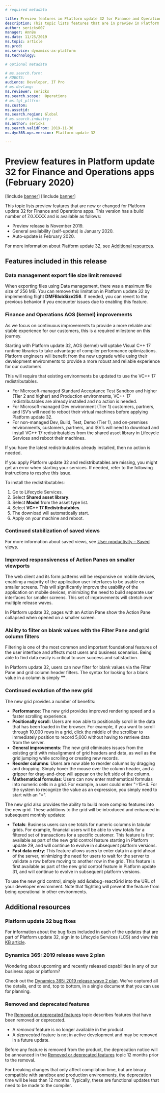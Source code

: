 ```yaml
---
# required metadata

title: Preview features in Platform update 32 for Finance and Operations apps (February 2020)
description: This topic lists features that are in preview in Platform update 32 for Finance and Operations apps. 
author: sericks007
manager: AnnBe
ms.date: 11/25/2019
ms.topic: article
ms.prod: 
ms.service: dynamics-ax-platform
ms.technology: 

# optional metadata

# ms.search.form: 
# ROBOTS: 
audience: Developer, IT Pro
# ms.devlang: 
ms.reviewer: sericks
ms.search.scope:  Operations
# ms.tgt_pltfrm: 
ms.custom: 
ms.assetid:
ms.search.region: Global
# ms.search.industry: 
ms.author: sericks
ms.search.validFrom: 2019-11-30
ms.dyn365.ops.version: Platform update 32

---
```

# Preview features in Platform update 32 for Finance and Operations apps (February 2020)

[!include [banner](../includes/banner.md)]
[!include [banner](../includes/preview-banner.md)]

This topic lists preview features that are new or changed for Platform update 32 for Finance and Operations apps. This version has a build number of 7.0.XXXX and is available as follows:

- Preview release is November 2019.
- General availability (self-update) is January 2020.
- Auto-update is February 2020.

For more information about Platform update 32, see [Additional resources](whats-new-platform-update-32.md#additional-resources).

## Features included in this release

### Data management export file size limit removed
When exporting files using Data management, there was a maximum file size of 256 MB. You can remove this limitation in Platform update 32 by implementing flight **DMFBlobSize256**. If needed, you can revert to the previous behavior if you encounter issues due to enabling this feature.

### Finance and Operations AOS (kernel) improvements
As we focus on continuous improvements to provide a more reliable and stable experience for our customers, this is a required milestone on this journey.

Starting with Platform update 32, AOS (kernel) will uptake Visual C++ 17 runtime libraries to take advantage of compiler performance optimizations. Platform engineers will benefit from the new upgrade while using their development environments to provide a more robust and reliable experience for our customers.

This will require that existing environments be updated to use the VC++ 17 redistributables.

- For Microsoft-managed Standard Acceptance Test Sandbox and higher (Tier 2 and higher) and Production environments, VC++ 17 redistributables are already installed and no action is needed.
- For Microsoft-managed Dev environment (Tier 1) customers, partners, and ISV’s will need to reboot their virtual machines before applying Platform update 32.
- For non-managed Dev, Build, Test, Demo (Tier 1), and on-premises environments, customers, partners, and ISV’s will need to download and install VC++ 17 redistributables from the shared asset library in Lifecycle Services and reboot their machines.

If you have the latest redistributables already installed, then no action is needed.

If you apply Platform update 32 and redistributables are missing, you might get an error when starting your services. If needed, refer to the following instructions to resolve this issue.

To install the redistributables:
1. Go to Lifecycle Services.
2. Select **Shared asset library**.
3. Select **Model** from the asset type list.
4. Select **VC++ 17 Redistributables**.
5. The download will automatically start.
6. Apply on your machine and reboot.

### Continued stabilization of saved views
For more information about saved views, see [User productivity – Saved views](https://docs.microsoft.com/dynamics365-release-plan/2019wave2/finance-operations-crossapp-capabilities/user-productivity-saved-views).

### Improved responsiveness of Action Panes on smaller viewports
The web client and its form patterns will be responsive on mobile devices, enabling a majority of the application user interfaces to be usable on smaller screens. This will significantly improve the usability of the application on mobile devices, minimizing the need to build separate user interfaces for smaller screens. This set of improvements will stretch over multiple release waves.

In Platform update 32, pages with an Action Pane show the Action Pane collapsed when opened on a smaller screen.

### Ability to filter on blank values with the Filter Pane and grid column filters
Filtering is one of the most common and important foundational features of the user interface and affects most users and business scenarios. Being able to find data easily is critical to user success and satisfaction. 

In Platform update 32, users can now filter for blank values via the Filter Pane and grid column header filters. The syntax for looking for a blank value in a column is simply **""**.  

### Continued evolution of the new grid
The new grid provides a number of benefits: 

- **Performance**: The new grid provides improved rendering speed and a faster scrolling experience.
- **Positionally scroll**: Users are now able to positionally scroll in the data that has been loaded in the browser. For example, if you want to scroll through 10,000 rows in a grid, click the middle of the scrollbar to immediately position to record 5,000 without having to retrieve data from the server.  
- **General improvements**: The new grid eliminates issues from the existing grid with misalignment of grid headers and data, as well as the grid jumping while scrolling or creating new records. 
- **Reorder columns**: Users are now able to reorder columns by dragging and dropping. Simply hover the mouse over the column header, and a gripper for drag-and-drop will appear on the left side of the column.  
- **Mathematical formulas**: Users can now enter mathematical formulas into numeric cells in a grid. For example, a user could enter "=15*4. For the system to recognize the value as an expression, you simply need to start with an "=". 

The new grid also provides the ability to build more complex features into the new grid. These additions to the grid will be introduced and enhanced in subsequent monthly updates:

- **Totals**: Business users can see totals for numeric columns in tabular grids. For example, financial users will be able to view totals for a filtered set of transactions for a specific customer. This feature is first available as part of the new grid control feature starting in Platform update 29, and will continue to evolve in subsequent platform versions. 
- **Fast data entry**: This feature allows users to enter data in a grid ahead of the server, minimizing the need for users to wait for the server to validate a row before moving to another row in the grid. This feature is first available as part of the new grid control feature in Platform update 31, and will continue to evolve in subsequent platform versions. 

To use the new grid control, simply add &debug=reactGrid into the URL of your developer environment. Note that flighting will prevent the feature from being operational in other environments.

## Additional resources

### Platform update 32 bug fixes
For information about the bug fixes included in each of the updates that are part of Platform update 32, sign in to Lifecycle Services (LCS) and view this [KB article](https://fix.lcs.dynamics.com/Issue/).

### Dynamics 365: 2019 release wave 2 plan
Wondering about upcoming and recently released capabilities in any of our business apps or platform?

Check out the [Dynamics 365: 2019 release wave 2 plan](https://docs.microsoft.com/dynamics365-release-plan/2019wave2/). We've captured all the details, end to end, top to bottom, in a single document that you can use for planning.

### Removed and deprecated features
The [Removed or deprecated features](../../dev-itpro/migration-upgrade/deprecated-features.md) topic describes features that have been removed or deprecated.

- A *removed* feature is no longer available in the product.
- A *deprecated* feature is not in active development and may be removed in a future update.

Before any feature is removed from the product, the deprecation notice will be announced in the [Removed or deprecated features](../../dev-itpro/migration-upgrade/deprecated-features.md) topic 12 months prior to the removal.

For breaking changes that only affect compilation time, but are binary compatible with sandbox and production environments, the deprecation time will be less than 12 months. Typically, these are functional updates that need to be made to the compiler.
